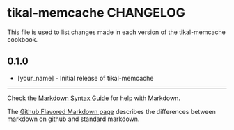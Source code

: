 tikal-memcache CHANGELOG
========================

This file is used to list changes made in each version of the tikal-memcache cookbook.

0.1.0
-----
- [your_name] - Initial release of tikal-memcache

- - -
Check the [Markdown Syntax Guide](http://daringfireball.net/projects/markdown/syntax) for help with Markdown.

The [Github Flavored Markdown page](http://github.github.com/github-flavored-markdown/) describes the differences between markdown on github and standard markdown.
